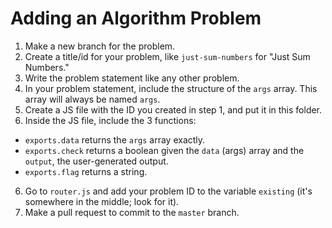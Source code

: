 # Adding an Algorithm Problem

1. Make a new branch for the problem.
2. Create a title/id for your problem, like `just-sum-numbers` for "Just Sum Numbers."
2. Write the problem statement like any other problem.
3. In your problem statement, include the structure of the `args` array. This array will always be named `args`.
4. Create a JS file with the ID you created in step 1, and put it in this folder.
5. Inside the JS file, include the 3 functions:
  - `exports.data` returns the `args` array exactly.
  - `exports.check` returns a boolean given the `data` (args) array and the `output`, the user-generated output.
  - `exports.flag` returns a string.
6. Go to `router.js` and add your problem ID to the variable `existing` (it's somewhere in the middle; look for it).
7. Make a pull request to commit to the `master` branch.
